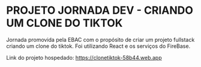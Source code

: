 # PROJETO JORNADA DEV - CRIANDO UM CLONE DO TIKTOK
Jornada promovida pela EBAC com o propósito de criar um projeto fullstack criando um clone do tiktok. Foi utilizando React e os serviços do FireBase.

Link do projeto hospedado:
<https://clonetiktok-58b44.web.app>